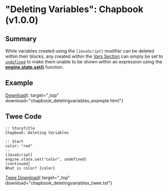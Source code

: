 # "Deleting Variables": Chapbook (v1.0.0)

## Summary

While variables created using the `[JavaScript]` modifier can be deleted within their blocks, any created within the [Vars Section](https://klembot.github.io/chapbook/guide/state/the-vars-section.html) can simply be set to [`undefined`](https://developer.mozilla.org/en-US/docs/Web/JavaScript/Reference/Global_Objects/undefined) to make them unable to be shown within an expression using the **[engine.state.set()](https://klembot.github.io/chapbook/guide/advanced/using-javascript-in-passages.html)** function.

## Example

[Download](chapbook_deletingvariables_example.html){: target="_top" download="chapbook_deletingvariables_example.html"}

## Twee Code

```twee
:: StoryTitle
Chapbook: Deleting Variables

:: Start
color: "red"
--
[JavaScript]
engine.state.set("color", undefined)
[continued]
What is color? {color}

```

[Twee Download](chapbook_deletingvariables_twee.txt){ target="_top" download="chapbook_deletingvariables_twee.txt"}
